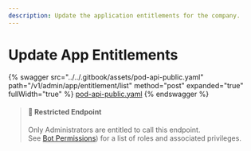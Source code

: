 ```yaml
---
description: Update the application entitlements for the company.
---
```


# Update App Entitlements

{% swagger src="../../.gitbook/assets/pod-api-public.yaml" path="/v1/admin/app/entitlement/list" method="post" expanded="true" fullWidth="true" %}
[pod-api-public.yaml](../../.gitbook/assets/pod-api-public.yaml)
{% endswagger %}

> #### 🚧 Restricted Endpoint
>
> Only Administrators are entitled to call this endpoint.\
> See [Bot Permissions](https://docs.developers.symphony.com/building-bots-on-symphony/configuration/bot-permissions)) for a list of roles and associated privileges.
